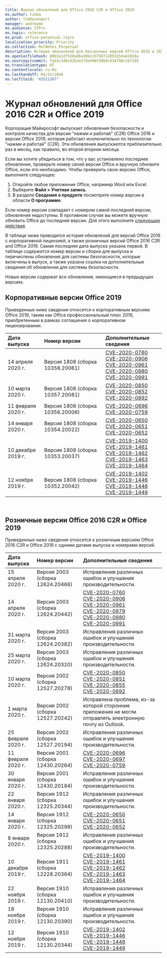 ```yaml
---
title: Журнал обновлений для Office 2016 C2R и Office 2019
ms.author: timda
author: TimDavenport
manager: andrewmo
ms.audience: ITPro
ms.topic: reference
ms.prod: office-perpetual-itpro
localization_priority: Priority
ms.collection: RelNotes_Perpetual
description: История обновлений для бессрочных версий Office 2016 и 2019 с технологией "нажми и работай" (C2R) для ИТ-специалистов
ms.openlocfilehash: 80b3a12f538adba30b2cb73871205325da41018a
ms.sourcegitcommit: fab2c3d8c42b3e2fde49853068c834f96ccbf105
ms.translationtype: HT
ms.contentlocale: ru-RU
ms.lasthandoff: 04/15/2020
ms.locfileid: "43521367"
---
```

# <a name="update-history-for-office-2016-c2r-and-office-2019"></a>Журнал обновлений для Office 2016 C2R и Office 2019

Корпорация Майкрософт выпускает обновления безопасности и контроля качества для версии "нажми и работай" (C2R) Office 2016 и версии Office 2019, которая работает исключительно по технологии "нажми и работай" (C2R). Эти обновления выпускаются приблизительно раз в месяц, как правило, во второй вторник месяца.

Если вы хотите убедиться в том, что у вас установлено последнее обновление, проверьте номер своей версии Office и вручную обновите Office, если это необходимо. Чтобы проверить свою версию Office, выполните следующее:

  1.    Откройте любое приложение Office, например Word или Excel.
  2.    Выберите **Файл > Учетная запись**.
  3.    В разделе **Сведения о продукте** посмотрите номер версии в области **О программе**.

Если номер версии совпадает с номером самой последней версии, обновления недоступны. В противном случае вы можете вручную обновить Office до последней версии. Для этого выполните [следующие действия](https://support.office.com/article/2ab296f3-7f03-43a2-8e50-46de917611c5).


В таблице ниже приводится история обновлений для версий Office 2019 с корпоративной лицензией, а также розничных версий Office 2016 C2R and Office 2019. Самая последняя дата выпуска указана первой. В таблице содержится номер версии и сборки для выпуска и перечислены обновления для системы безопасности, которые включены в выпуск, а также указана ссылка на дополнительные сведения об обновлении для системы безопасности.

Новые версии содержат все обновления, имеющиеся в предыдущих версиях.

## <a name="volume-licensed-versions-of-office-2019"></a>Корпоративные версии Office 2019
Приведенные ниже сведения относятся к корпоративным версиям Office 2019, таким как Office профессиональный плюс 2019, приобретенным в рамках соглашения о корпоративном лицензировании.

|**Дата выпуска**|**Номер версии**|**Дополнительные сведения**|
|:-----|:-----|:-----|
|14 апреля 2020 г.   |Версия 1808 (сборка 10358.20061)  |[CVE-2020-0760](https://portal.msrc.microsoft.com/ru-RU/security-guidance/advisory/CVE-2020-0760) <br/> [CVE-2020-0906](https://portal.msrc.microsoft.com/ru-RU/security-guidance/advisory/CVE-2020-0906) <br/> [CVE-2020-0961](https://portal.msrc.microsoft.com/ru-RU/security-guidance/advisory/CVE-2020-0961) <br/> [CVE-2020-0980](https://portal.msrc.microsoft.com/ru-RU/security-guidance/advisory/CVE-2020-0980) <br/>[CVE-2020-0991](https://portal.msrc.microsoft.com/ru-RU/security-guidance/advisory/CVE-2020-0991) <br/> |
|10 марта 2020 г.   |Версия 1808 (сборка 10357.20081)  |[CVE-2020-0850](https://portal.msrc.microsoft.com/ru-RU/security-guidance/advisory/CVE-2020-0850) <br/> [CVE-2020-0852](https://portal.msrc.microsoft.com/ru-RU/security-guidance/advisory/CVE-2020-0852) <br/> [CVE-2020-0892](https://portal.msrc.microsoft.com/ru-RU/security-guidance/advisory/CVE-2020-0892) <br/>  |
|11 февраля 2020 г.   |Версия 1808 (сборка 10356.20006)  |[CVE-2020-0696](https://portal.msrc.microsoft.com/ru-RU/security-guidance/advisory/CVE-2020-0696) <br/> [CVE-2020-0759](https://portal.msrc.microsoft.com/ru-RU/security-guidance/advisory/CVE-2020-0759) <br/>  |
|14 января 2020 г.   |Версия 1808 (сборка 10354.20022)  |[CVE-2020-0650](https://portal.msrc.microsoft.com/ru-RU/security-guidance/advisory/CVE-2020-0650) <br/> [CVE-2020-0651](https://portal.msrc.microsoft.com/ru-RU/security-guidance/advisory/CVE-2020-0651) <br/> [CVE-2020-0652](https://portal.msrc.microsoft.com/ru-RU/security-guidance/advisory/CVE-2020-0652) <br/>  |
|10 декабря 2019 г.   |Версия 1808 (сборка 10353.20037)  |[CVE-2019-1400](https://portal.msrc.microsoft.com/ru-RU/security-guidance/advisory/CVE-2019-1400) <br/> [CVE-2019-1461](https://portal.msrc.microsoft.com/ru-RU/security-guidance/advisory/CVE-2019-1461) <br/> [CVE-2019-1462](https://portal.msrc.microsoft.com/ru-RU/security-guidance/advisory/CVE-2019-1462) <br/> [CVE-2019-1463](https://portal.msrc.microsoft.com/ru-RU/security-guidance/advisory/CVE-2019-1463) <br/> [CVE-2019-1464](https://portal.msrc.microsoft.com/ru-RU/security-guidance/advisory/CVE-2019-1464) <br/> |
|12 ноября 2019 г.   |Версия 1808 (сборка 10352.20042)  |[CVE-2019-1402](https://portal.msrc.microsoft.com/ru-RU/security-guidance/advisory/CVE-2019-1402) <br/> [CVE-2019-1446](https://portal.msrc.microsoft.com/ru-RU/security-guidance/advisory/CVE-2019-1446) <br/> [CVE-2019-1448](https://portal.msrc.microsoft.com/ru-RU/security-guidance/advisory/CVE-2019-1448) <br/> [CVE-2019-1449](https://portal.msrc.microsoft.com/ru-RU/security-guidance/advisory/CVE-2019-1449) <br/>  |









<br/>

## <a name="retail-versions-of-office-2016-c2r-and-office-2019"></a>Розничные версии Office 2016 C2R и Office 2019
Приведенные ниже сведения относятся к розничным версиям Office 2016 C2R и Office 2019 c одними датами выпуска и номерами версий.

|**Дата выпуска**|**Номер версии**|**Дополнительные сведения**|
|:-----|:-----|:-----|
|15 апреля 2020 г.|Версия 2003 (сборка 12624.20466)  |Исправления различных ошибок и улучшения производительности. <br/>  |
|14 апреля 2020 г.|Версия 2003 (сборка 12624.20442)  |[CVE-2020-0760](https://portal.msrc.microsoft.com/ru-RU/security-guidance/advisory/CVE-2020-0760) <br/> [CVE-2020-0906](https://portal.msrc.microsoft.com/ru-RU/security-guidance/advisory/CVE-2020-0906) <br/> [CVE-2020-0961](https://portal.msrc.microsoft.com/ru-RU/security-guidance/advisory/CVE-2020-0961) <br/> [CVE-2020-0979](https://portal.msrc.microsoft.com/ru-RU/security-guidance/advisory/CVE-2020-0979) <br/> [CVE-2020-0980](https://portal.msrc.microsoft.com/ru-RU/security-guidance/advisory/CVE-2020-0980) <br/>[CVE-2020-0991](https://portal.msrc.microsoft.com/ru-RU/security-guidance/advisory/CVE-2020-0991) <br/> |
|31 марта 2020 г.|Версия 2003 (сборка 12624.20382)  |Исправления различных ошибок и улучшения производительности. <br/>  |
|25 марта 2020 г.|Версия 2003 (сборка 12624.20320)  |Исправления различных ошибок и улучшения производительности. <br/>  |
|10 марта 2020 г.|Версия 2002 (сборка 12527.20278)  |[CVE-2020-0850](https://portal.msrc.microsoft.com/ru-RU/security-guidance/advisory/CVE-2020-0850) <br/> [CVE-2020-0851](https://portal.msrc.microsoft.com/ru-RU/security-guidance/advisory/CVE-2020-0851) <br/> [CVE-2020-0855](https://portal.msrc.microsoft.com/ru-RU/security-guidance/advisory/CVE-2020-0855) <br/> [CVE-2020-0892](https://portal.msrc.microsoft.com/ru-RU/security-guidance/advisory/CVE-2020-0892) <br/>  |
|1 марта 2020 г.   |Версия 2002 (сборка 12527.20242)  |Исправлена проблема, из-за которой сторонние приложения не могли отправлять электронную почту из Outlook. <br/>  |
|25 февраля 2020 г.   |Версия 2002 (сборка 12527.20194)  |Исправления различных ошибок и улучшения производительности. <br/>  |
|11 февраля 2020 г.   |Версия 2001 (сборка 12430.20264)  |[CVE-2020-0696](https://portal.msrc.microsoft.com/ru-RU/security-guidance/advisory/CVE-2020-0696) <br/> [CVE-2020-0697](https://portal.msrc.microsoft.com/ru-RU/security-guidance/advisory/CVE-2020-0697) <br/> [CVE-2020-0759](https://portal.msrc.microsoft.com/ru-RU/security-guidance/advisory/CVE-2020-0759) <br/>  |
|30 января 2020 г.   |Версия 2001 (сборка 12430.20184)  |Исправления различных ошибок и улучшения производительности. <br/>  |
|22 января 2020 г.   |Версия 1912 (сборка 12325.20344)  |Исправления различных ошибок и улучшения производительности. <br/>  |
|14 января 2020 г.   |Версия 1912 (сборка 12325.20298)  |[CVE-2020-0650](https://portal.msrc.microsoft.com/ru-RU/security-guidance/advisory/CVE-2020-0650) <br/> [CVE-2020-0651](https://portal.msrc.microsoft.com/ru-RU/security-guidance/advisory/CVE-2020-0651) <br/> [CVE-2020-0652](https://portal.msrc.microsoft.com/ru-RU/security-guidance/advisory/CVE-2020-0652) <br/>  |
|8 января 2020 г.   |Версия 1912 (сборка 12325.20288)  |Исправления различных ошибок и улучшения производительности. <br/>  |
|10 декабря 2019 г.   |Версия 1911 (сборка 12228.20364)  |[CVE-2019-1400](https://portal.msrc.microsoft.com/ru-RU/security-guidance/advisory/CVE-2019-1400) <br/> [CVE-2019-1461](https://portal.msrc.microsoft.com/ru-RU/security-guidance/advisory/CVE-2019-1461) <br/> [CVE-2019-1462](https://portal.msrc.microsoft.com/ru-RU/security-guidance/advisory/CVE-2019-1462) <br/> [CVE-2019-1463](https://portal.msrc.microsoft.com/ru-RU/security-guidance/advisory/CVE-2019-1463) <br/> [CVE-2019-1464](https://portal.msrc.microsoft.com/ru-RU/security-guidance/advisory/CVE-2019-1464) <br/> |
|22 ноября 2019 г.   |Версия 1910 (сборка 12130.20410)  |Исправления различных ошибок и улучшения производительности.<br/>  |
|18 ноября 2019 г.   |Версия 1910 (сборка 12130.20390)  |Исправления различных ошибок и улучшения производительности.<br/>  |
|12 ноября 2019 г.   |Версия 1910 (сборка 12130.20344)  |[CVE-2019-1402](https://portal.msrc.microsoft.com/ru-RU/security-guidance/advisory/CVE-2019-1402) <br/> [CVE-2019-1446](https://portal.msrc.microsoft.com/ru-RU/security-guidance/advisory/CVE-2019-1446) <br/> [CVE-2019-1448](https://portal.msrc.microsoft.com/ru-RU/security-guidance/advisory/CVE-2019-1448) <br/> [CVE-2019-1449](https://portal.msrc.microsoft.com/ru-RU/security-guidance/advisory/CVE-2019-1449) <br/>  |








